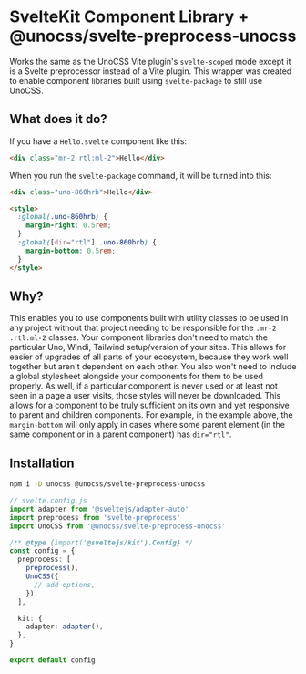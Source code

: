 # SvelteKit Component Library + @unocss/svelte-preprocess-unocss

Works the same as the UnoCSS Vite plugin's `svelte-scoped` mode except it is a Svelte preprocessor instead of a Vite plugin. This wrapper was created to enable component libraries built using `svelte-package` to still use UnoCSS.

## What does it do?

If you have a `Hello.svelte` component like this:

```html
<div class="mr-2 rtl:ml-2">Hello</div>
```

When you run the `svelte-package` command, it will be turned into this:

```html
<div class="uno-860hrb">Hello</div>

<style>
  :global(.uno-860hrb) {
    margin-right: 0.5rem;
  }
  :global([dir="rtl"] .uno-860hrb) {
    margin-bottom: 0.5rem;
  }
</style>
```

## Why?

This enables you to use components built with utility classes to be used in any project without that project needing to be responsible for the `.mr-2 .rtl:ml-2` classes. Your component libraries don't need to match the particular Uno, Windi, Tailwind setup/version of your sites. This allows for easier of upgrades of all parts of your ecosystem, because they work well together but aren't dependent on each other. You also won't need to include a global stylesheet alongside your components for them to be used properly. As well, if a particular component is never used or at least not seen in a page a user visits, those styles will never be downloaded. This allows for a component to be truly sufficient on its own and yet responsive to parent and children components. For example, in the example above, the `margin-bottom` will only apply in cases where some parent element (in the same component or in a parent component) has `dir="rtl"`.

## Installation

```bash
npm i -D unocss @unocss/svelte-preprocess-unocss
```

```ts
// svelte.config.js
import adapter from '@sveltejs/adapter-auto'
import preprocess from 'svelte-preprocess'
import UnoCSS from '@unocss/svelte-preprocess-unocss'

/** @type {import('@sveltejs/kit').Config} */
const config = {
  preprocess: [
    preprocess(),
    UnoCSS({
      // add options,
    }),
  ],

  kit: {
    adapter: adapter(),
  },
}

export default config
```
